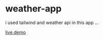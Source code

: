 # weather-app
i used tailwind and weather api in this app ...
 
[live demo](https://subtle-starship-3a191a.netlify.app)
